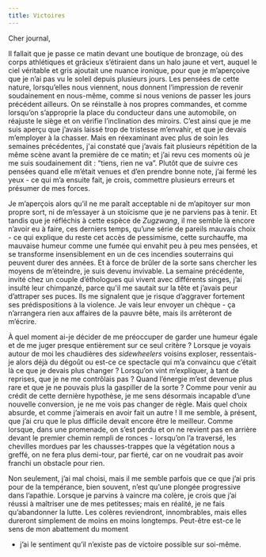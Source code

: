 ```yaml
---
title: Victoires
---
```


Cher journal,

Il fallait que je passe ce matin devant une boutique de bronzage, où des corps
athlétiques et grâcieux s’étiraient dans un halo jaune et vert, auquel le ciel
véritable et gris ajoutait une nuance ironique, pour que je m’aperçoive que je
n’ai pas vu le soleil depuis plusieurs jours. Les pensées de cette nature,
lorsqu’elles nous viennent, nous donnent l’impression de revenir soudainement
en nous-même, comme si nous venions de passer les jours précédent ailleurs. On
se réinstalle à nos propres commandes, et comme lorsqu’on s’approprie la place
du conducteur dans une automobile, on réajuste le siège et on vérifie
l’inclination des miroirs. C’est ainsi que je me suis aperçu que j’avais laissé
trop de tristesse m’envahir, et que je devais m’employer à la chasser. Mais en
réexaminant avec plus de soin les semaines précédentes, j'ai constaté que
j’avais fait plusieurs répétition de la même scène avant la première de ce
matin; et j’ai revu ces moments où je me suis soudainement dit : “tiens, rien
ne va”. Plutôt que de suivre ces pensées quand elle m’était venues et d’en
prendre bonne note, j’ai fermé les yeux - ce qui m’a ensuite fait, je crois,
commettre plusieurs erreurs et présumer de mes forces.

Je m’aperçois alors qu’il ne me paraît acceptable ni de m’apitoyer sur mon
propre sort, ni de m’essayer à un stoïcisme que je ne parviens pas à tenir. Et
tandis que je réfléchis à cette espèce de *Zugzwang*, il me semble là encore
n’avoir eu à faire, ces derniers temps, qu’une série de pareils mauvais choix -
ce qui explique du reste cet accès de pessimisme, cette surchauffe, ma mauvaise
humeur comme une fumée qui envahit peu à peu mes pensées, et se transforme
insensiblement en un de ces incendies souterrains qui peuvent durer des années.
Et à force de brûler de la sorte sans chercher les moyens de m’éteindre, je
suis devenu invivable. La semaine précédente, invité chez un couple
d’éthologues qui vivent avec différents singes, j’ai insulté leur chimpanzé,
parce qu'il me sautait sur la tête et j’avais peur d’attraper ses puces. Ils me
signalent que je risque d’aggraver fortement ses prédispositions à la violence.
Je vais leur envoyer un chèque - ça n’arrangera rien aux affaires de la pauvre
bête, mais ils arrêteront de m’écrire.

À quel moment ai-je décider de me préoccuper de garder une humeur égale et de
me juger presque entièrement sur ce seul critère ? Lorsque je voyais autour de
moi les chaudières des *sidewheelers* voisins exploser, ressentais-je alors
déjà du dégoût ou est-ce ce spectacle qui m’a convaincu que c’était là ce que
je devais plus changer ? Lorsqu’on vint m’expliquer, à tant de reprises, que je
ne me contrôlais pas ? Quand l’énergie m’est devenue plus rare et que je ne
pouvais plus la gaspiller de la sorte ? Comme pour venir au crédit de cette
dernière hypothèse, je me sens désormais incapable d’une nouvelle conversion,
je ne me vois pas changer de règle. Mais quel choix absurde, et comme
j’aimerais en avoir fait un autre ! Il me semble, à présent, que j’ai cru que
le plus difficile devait encore être le meilleur. Comme lorsque, dans une
promenade, on s’est perdu et on ne revient pas en arrière devant le premier
chemin rempli de ronces - lorsqu’on l’a traversé, les chevilles mordues par les
chausses-trappes que la végétation nous a greffé, on ne fera plus demi-tour,
par fierté, car on ne voudrait pas avoir franchi un obstacle pour rien.

Non seulement, j’ai mal choisi, mais il me semble parfois que ce que j’ai pris
pour de la tempérance, bien souvent, n’est qu’une plongée progressive dans
l’apathie. Lorsque je parvins à vaincre ma colère, je crois que j’ai réussi à
maîtriser une de mes petitesses; mais en réalité, je ne fais qu’abandonner la
lutte. Les colères reviendront, innombrables, mais elles dureront simplement de
moins  en moins longtemps. Peut-être est-ce le sens de mon abattement du moment
- j’ai le sentiment qu’il n’existe pas de victoire possible sur soi-même.
